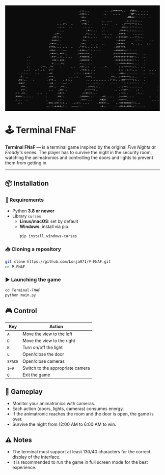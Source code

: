 ![Logo](ui/logo.png)

# 🕹️ Terminal FNaF

**Terminal FNaF** — is a terminal game inspired by the original *Five Nights at Freddy's* series. The player has to survive the night in the security room, watching the animatronics and controlling the doors and lights to prevent them from getting in.

---

## 📦 Installation

### 🔧 Requirements

- Python **3.8 or newer**
- Library `curses`  
  - **Linux/macOS**: set by default
  - **Windows**: install via pip:
    ```bash
    pip install windows-curses
    ```

### 📥 Cloning a repository

```bash
git clone https://github.com/Lonja971/P-FNAF.git
cd P-FNAF
```

### ▶️ Launching the game

```bach
cd Terminal-FNAF
python main.py
```

## 🎮 Control

| Key     | Action                           |
| ------- | -------------------------------- |
| `A`     | Move the view to the left        |
| `D`     | Move the view to the right       |
| `K`     | Turn on/off the light            |
| `L`     | Open/close the door              |
| `SPACE` | Open/close cameras               |
| `1`–`9` | Switch to the appropriate camera |
| `Q`     | Exit the game                    |

## 🧠 Gameplay

- Monitor your animatronics with cameras.
- Each action (doors, lights, cameras) consumes energy.
- If the animatronic reaches the room and the door is open, the game is over.
- Survive the night from 12:00 AM to 6:00 AM to win.

## ⚠️ Notes

- The terminal must support at least 130/40 characters for the correct display of the interface.
- It is recommended to run the game in full screen mode for the best experience.